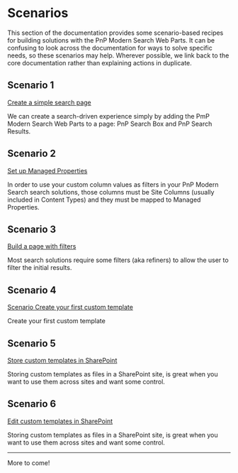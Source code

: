 # Scenarios

This section of the documentation provides some scenario-based recipes for building solutions with the PnP Modern Search Web Parts. It can be confusing to look across the documentation for ways to solve specific needs, so these scenarios may help. Wherever possible, we link back to the core documentation rather than explaining actions in duplicate.

## Scenario 1

[Create a simple search page](create-simple-search-page.md)

We can create a search-driven experience simply by adding the PmP Modern Search Web Parts to a page: PnP Search Box and PnP Search Results.

## Scenario 2

[Set up Managed Properties](set-up-managed-properties.md)

In order to use your custom column values as filters in your PnP Modern Search search solutions, those columns must be Site Columns (usually included in Content Types) and they must be mapped to Managed Properties.

## Scenario 3

[Build a page with filters](page-with-filters.md)

Most search solutions require some filters (aka refiners) to allow the user to filter the initial results.

## Scenario 4

[Scenario Create your first custom template](create-your-first-custom-template.md)

Create your first custom template

## Scenario 5

[Store custom templates in SharePoint](howto-store-custom-templates-in-sharepoint.md)

Storing custom templates as files in a SharePoint site, is great when you want to use them across sites and want some control.

## Scenario 6

[Edit custom templates in SharePoint](edit-custom-templates-in-sharepoint.md)

Storing custom templates as files in a SharePoint site, is great when you want to use them across sites and want some control.

---

More to come!
